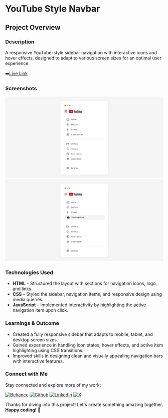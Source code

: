 # YouTube Style Navbar

## Project Overview

### Description

A responsive YouTube-style sidebar navigation with interactive icons and hover effects, designed to adapt to various screen sizes for an optimal user experience.

➡️[Live Link]()

### Screenshots

![YouTube Navbar Screenshot 1](./assets/Screenshot-01.png)
![YouTube Navbar Screenshot 2](./assets/Screenshot-02.png)

### Technologies Used
- **HTML** – Structured the layout with sections for navigation icons, logo, and links.
- **CSS** – Styled the sidebar, navigation items, and responsive design using media queries.
- **JavaScript** – Implemented interactivity by highlighting the active navigation item upon click.

### Learnings & Outcome
- Created a fully responsive sidebar that adapts to mobile, tablet, and desktop screen sizes.
- Gained experience in handling icon states, hover effects, and active item highlighting using CSS transitions.
- Improved skills in designing clean and visually appealing navigation bars with interactive features.

### Connect with Me

Stay connected and explore more of my work:

[![Behance](https://img.shields.io/badge/Behance-0054F7?style=for-the-badge&logo=behance&logoColor=white)](https://www.behance.net/sourabhjaishwal)
[![Github](https://img.shields.io/badge/GitHub-100000?style=for-the-badge&logo=github&logoColor=white)](https://github.com/sourabhjaishwal)
[![LinkedIn](https://img.shields.io/badge/LinkedIn-0077B5?style=for-the-badge&logo=linkedin&logoColor=white)](https://www.linkedin.com/in/sourabhjaishwal/)
[![X](https://img.shields.io/badge/X-000000?style=for-the-badge&logo=x&logoColor=white)](https://x.com/sourabhsandbox)

Thanks for diving into this project! Let's create something amazing together. **Happy coding!** 🚀
